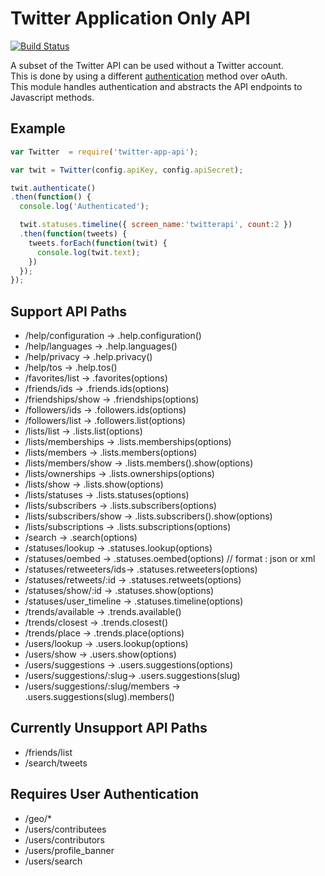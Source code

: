 # Twitter Application Only API

[![Build Status](https://api.shippable.com/projects/5473aa56d46935d5fbbe78c1/badge?branchName=master)](https://app.shippable.com/projects/5473aa56d46935d5fbbe78c1/builds/latest)

A subset of the Twitter API can be used without a Twitter account.  
This is done by using a different [authentication](https://dev.twitter.com/docs/auth/application-only-auth) method over oAuth.  
This module handles authentication and abstracts the API endpoints to Javascript methods.  

## Example
```javascript
var Twitter  = require('twitter-app-api');

var twit = Twitter(config.apiKey, config.apiSecret);

twit.authenticate()
.then(function() {
  console.log('Authenticated');

  twit.statuses.timeline({ screen_name:'twitterapi', count:2 })
  .then(function(tweets) {
    tweets.forEach(function(twit) {
      console.log(twit.text);
    })
  });
});

```

## Support API Paths
- /help/configuration     -> .help.configuration()
- /help/languages         -> .help.languages()
- /help/privacy           -> .help.privacy()
- /help/tos               -> .help.tos()
- /favorites/list         -> .favorites(options)
- /friends/ids            -> .friends.ids(options)
- /friendships/show       -> .friendships(options)
- /followers/ids          -> .followers.ids(options)
- /followers/list         -> .followers.list(options)
- /lists/list             -> .lists.list(options)
- /lists/memberships      -> .lists.memberships(options)
- /lists/members          -> .lists.members(options)
- /lists/members/show     -> .lists.members().show(options)
- /lists/ownerships       -> .lists.ownerships(options)
- /lists/show             -> .lists.show(options)
- /lists/statuses         -> .lists.statuses(options)
- /lists/subscribers      -> .lists.subscribers(options)
- /lists/subscribers/show -> .lists.subscribers().show(options)
- /lists/subscriptions    -> .lists.subscriptions(options)
- /search                 -> .search(options)
- /statuses/lookup        -> .statuses.lookup(options)
- /statuses/oembed        -> .statuses.oembed(options) // format : json or xml
- /statuses/retweeters/ids-> .statuses.retweeters(options)
- /statuses/retweets/:id  -> .statuses.retweets(options)
- /statuses/show/:id      -> .statuses.show(options)
- /statuses/user_timeline -> .statuses.timeline(options)
- /trends/available       -> .trends.available()
- /trends/closest         -> .trends.closest()
- /trends/place           -> .trends.place(options)
- /users/lookup           -> .users.lookup(options)
- /users/show             -> .users.show(options)
- /users/suggestions      -> .users.suggestions(options)
- /users/suggestions/:slug-> .users.suggestions(slug)
- /users/suggestions/:slug/members -> .users.suggestions(slug).members()

## Currently Unsupport API Paths
- /friends/list
- /search/tweets

## Requires User Authentication

- /geo/*
- /users/contributees
- /users/contributors
- /users/profile_banner
- /users/search
